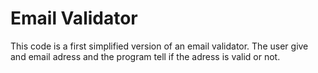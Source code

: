 # Email Validator

This code is a first simplified version of an email validator. The user give and email adress and the program tell if the adress is valid or not.
